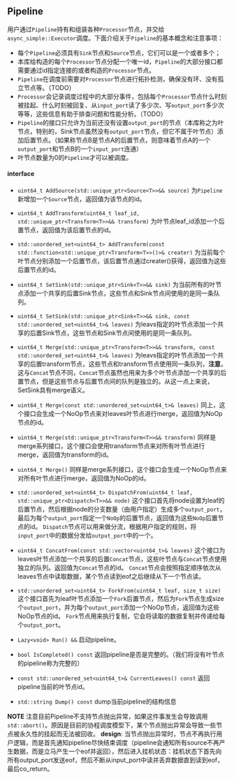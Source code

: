 ## Pipeline

用户通过`Pipeline`持有和组装各种`Processor`节点，并交给`async_simple::Executor`调度。下面介绍关于`Pipeline`的基本概念和注意事项：
* 每个`Pipeline`必须具有`Sink`节点和`Source`节点，它们可以是一个或者多个；
* 本库给构造的每个`Processor`节点分配一个唯一id，`Pipeline`的大部分接口都需要通过id指定连接的或者构造的`Processor`节点。
* `Pipeline`在调度前需要对`Processor`节点进行拓扑检测，确保没有环、没有孤立节点等。（TODO）
* `Processor`会记录调度过程中的大部分事件，包括每个`Processor`节点什么时刻被挂起、什么时刻被回复、从`input_port`读了多少次、写`output_port`多少次等等，这些信息有助于排查问题和性能分析。（TODO）
* `Pipeline`的接口只允许为当前还没有设置`output_port`的节点（本库称之为叶节点，特别的，Sink节点虽然没有`output_port`节点，但它不属于叶节点）添加后置节点。（如果称节点B是节点A的后置节点，则意味着节点A的一个`output_port`和节点B的一个`input_port`连通）
* 叶节点数量为0的`Pipeline`才可以被调度。

#### interface
* `uint64_t AddSource(std::unique_ptr<Source<T>>&& source)`
为`Pipeline`新增加一个`Source`节点，返回值为该节点的id。

* `uint64_t AddTransform(uint64_t leaf_id, std::unique_ptr<Transform<T>>&& transform)`
为叶节点leaf_id添加一个后置节点，返回值为该后置节点的id。

* `std::unordered_set<uint64_t> AddTransform(const std::function<std::unique_ptr<Transform<T>>()>& creater)`
为当前每个叶节点分别添加一个后置节点，该后置节点通过creater()获得，返回值为这些后置节点的id。

* `uint64_t SetSink(std::unique_ptr<Sink<T>>&& sink)`
为当前所有的叶节点添加一个共享的后置Sink节点，这些节点和Sink节点间使用的是同一条队列。

* `uint64_t SetSink(std::unique_ptr<Sink<T>>&& sink, const std::unordered_set<uint64_t>& leaves)`
为leavs指定的叶节点添加一个共享的后置Sink节点，这些节点和Sink节点间使用的是同一条队列。

* `uint64_t Merge(std::unique_ptr<Transform<T>>&& transform, const std::unordered_set<uint64_t>& leaves)`
为leavs指定的叶节点添加一个共享的后置transform节点，这些节点和transform节点使用同一条队列，**注意**，这与`Concat`节点不同，`Concat`节点虽然也用来为多个叶节点添加一个共享的后置节点，但是这些节点与后置节点间的队列是独立的。从这一点上来说，SetSink具有merge语义。

* `uint64_t Merge(const std::unordered_set<uint64_t>& leaves)`
同上，这个接口会生成一个NoOp节点来对leaves叶节点进行merge，返回值为NoOp节点的id。

* `uint64_t Merge(std::unique_ptr<Transform<T>>&& transform)`
同样是merge系列接口，这个接口会使用transform节点来对所有叶节点进行merge，返回值为transform的id。

* `uint64_t Merge()`
同样是merge系列接口，这个接口会生成一个NoOp节点来对所有叶节点进行merge，返回值为NoOp的id。

* `std::unordered_set<uint64_t> DispatchFrom(uint64_t leaf, std::unique_ptr<Dispatch<T>>&& node)`
这个接口首先将node设置为leaf的后置节点，然后根据node的分支数量（由用户指定）生成多个`output_port`，最后为每个`output_port`指定一个`NoOp`的后置节点，返回值为这些`NoOp`后置节点的id。
`Dispatch`节点可以用来做分流，根据用户指定的规则，将`input_port`中的数据分发给`output_port`中的一个。

* `uint64_t ConcatFrom(const std::vector<uint64_t>& leaves)`
这个接口为leaves叶节点添加一个共享的后置`Concat`节点，这些叶节点与`Concat`节点使用独立的队列。返回值为`Concat`节点的id。
`Concat`节点会按照指定顺序依次从leaves节点中读取数据，某个节点读到eof之后继续从下一个节点读。

* `std::unordered_set<uint64_t> ForkFrom(uint64_t leaf, size_t size)`
这个接口首先为leaf叶节点添加一个`Fork`后置节点，然后为`Fork`节点生成size个`output_port`，并为每个`output_port`添加一个NoOp节点，返回值为这些NoOp节点的id。
`Fork`节点用来执行复制，它会将读取的数据复制并传递给每个`output_port`。

* `Lazy<void> Run() &&`
启动pipeline。

* `bool IsCompleted() const`
返回pipeline是否是完整的。（我们将没有叶节点的pipeline称为完整的）

* `const std::unordered_set<uint64_t>& CurrentLeaves() const`
返回pipeline当前的叶节点id。

* `std::string Dump() const`
dump当前pipeline的结构信息

**NOTE** 
注意目前Pipeline不支持节点抛出异常，如果这件事发生会导致调用`std::abort()`。原因是目前的协程调度模型下，某个节点抛出异常会导致一些节点被永久性的挂起而无法被回收。
**design**: 当节点抛出异常时，节点不再执行用户逻辑，而是首先通知pipeline尽快结束调度（pipeline会通知所有source不再产生数据，而是立马产生一个eof并返回），然后进入挂机状态：挂机状态下首先向所有output_port发送eof，然后不断从input_port中读并丢弃数据直到读到eof，最后co_return。